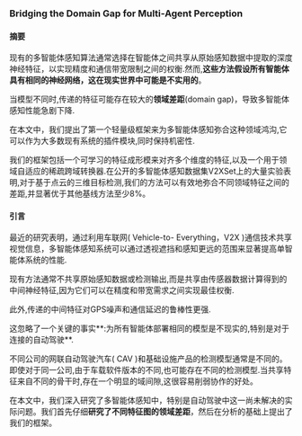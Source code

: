 ### Bridging the Domain Gap for Multi-Agent Perception

#### 摘要

现有的多智能体感知算法通常选择在智能体之间共享从原始感知数据中提取的深度神经特征，以实现精度和通信带宽限制之间的权衡.然而,**这些方法假设所有智能体具有相同的神经网络，这在现实世界中可能是不实用的**。

当模型不同时,传递的特征可能存在较大的**领域差距**(domain gap)，导致多智能体感知性能急剧下降.

在本文中，我们提出了第一个轻量级框架来为多智能体感知弥合这种领域鸿沟,它可以作为大多数现有系统的插件模块,同时保持机密性.

我们的框架包括一个可学习的特征成形模来对齐多个维度的特征,以及一个用于领域自适应的稀疏跨域转换器.在公开的多智能体感知数据集V2XSet上的大量实验表明,对于基于点云的三维目标检测,我们的方法可以有效地弥合不同领域特征之间的差距,并显著优于其他基线方法至少8%。

#### 引言

最近的研究表明，通过利用车联网( Vehicle-to- Everything，V2X )通信技术共享视觉信息，多智能体感知系统可以通过透视遮挡和感知更远的范围来显著提高单智能体系统的性能.

现有方法通常不共享原始感知数据或检测输出,而是共享由传感器数据计算得到的中间神经特征,因为它们可以在精度和带宽需求之间实现最佳权衡.

此外,传递的中间特征对GPS噪声和通信延迟的鲁棒性更强.

这忽略了一个关键的事实**:为所有智能体部署相同的模型是不现实的,特别是对于连接的自动驾驶**.

不同公司的网联自动驾驶汽车( CAV )和基础设施产品的检测模型通常是不同的。即使对于同一公司,由于车载软件版本的不同,也可能存在不同的检测模型.当共享特征来自不同的骨干时,存在一个明显的域间隙,这很容易削弱协作的好处。

在本文中，我们深入研究了多智能体感知中，特别是自动驾驶中这一尚未解决的实际问题。我们首先仔细**研究了不同特征图的领域差距**，然后在分析的基础上提出了我们的框架。

